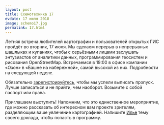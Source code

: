 ```yaml
---
layout: post
title: Схемотехника 17
evdate: 17 июля 2018
image: schemo17.jpg
permalink: 17.html
---
```

Летняя встреча любителей картографии и пользователей открытых ГИС пройдёт
во вторник, 17 июля. Мы сделаем перерыв в непрерывных шашлыках и купаниях, чтобы
с серьёзными лицами заслушать энтузиастов от аналитики данных, программирования
геосистем и рисования OpenStreetMap. Встречаемся в 19:00 в офисе компании «Озон»
в «Башне на набережной», самой высокой из них. Подробности на следующей неделе.

Обязательно [зарегистрируйтесь](https://iz.timepad.ru/event/754613/), чтобы мы успели выписать
пропуск. Лучше записаться и не прийти, чем наоборот. Возьмите с собой паспорт или права.

Приглашаем выступить! Напомним, что это единственное мероприятие, где можно рассказать об
интересном вам проекте зрителям, разделяющим ваше увлечение картографией.
Напишите [Илье](mailto:ilya@zverev.info) тему своего доклада, чтобы попасть в программу.
